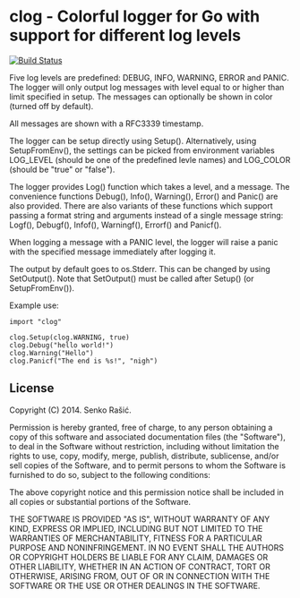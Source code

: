 # clog - Colorful logger for Go with support for different log levels

[![Build Status](https://travis-ci.org/senko/clog.svg?branch=master)](https://travis-ci.org/senko/clog?branch=master)

Five log levels are predefined: DEBUG, INFO, WARNING, ERROR and PANIC. The
logger will only output log messages with level equal to or higher than
limit specified in setup. The messages can optionally be shown in color
(turned off by default).

All messages are shown with a RFC3339 timestamp.

The logger can be setup directly using Setup(). Alternatively, using
SetupFromEnv(), the settings can be picked from environment variables
LOG_LEVEL (should be one of the predefined levle names) and
LOG_COLOR (should be "true" or "false").

The logger provides Log() function which takes a level, and a message. The
convenience functions Debug(), Info(), Warning(), Error() and Panic() are
also provided. There are also variants of these functions which support
passing a format string and arguments instead of a single message string:
Logf(), Debugf(), Infof(), Warningf(), Errorf() and Panicf().

When logging a message with a PANIC level, the logger will raise a panic
with the specified message immediately after logging it.

The output by default goes to os.Stderr. This can be changed by using
SetOutput(). Note that SetOutput() must be called after Setup() (or
SetupFromEnv()).

Example use:

    import "clog"

    clog.Setup(clog.WARNING, true)
    clog.Debug("hello world!")
    clog.Warning("Hello")
    clog.Panicf("The end is %s!", "nigh")


## License

Copyright (C) 2014. Senko Rašić.

Permission is hereby granted, free of charge, to any person obtaining a copy
of this software and associated documentation files (the "Software"), to deal
in the Software without restriction, including without limitation the rights
to use, copy, modify, merge, publish, distribute, sublicense, and/or sell
copies of the Software, and to permit persons to whom the Software is
furnished to do so, subject to the following conditions:

The above copyright notice and this permission notice shall be included in
all copies or substantial portions of the Software.

THE SOFTWARE IS PROVIDED "AS IS", WITHOUT WARRANTY OF ANY KIND, EXPRESS OR
IMPLIED, INCLUDING BUT NOT LIMITED TO THE WARRANTIES OF MERCHANTABILITY,
FITNESS FOR A PARTICULAR PURPOSE AND NONINFRINGEMENT. IN NO EVENT SHALL THE
AUTHORS OR COPYRIGHT HOLDERS BE LIABLE FOR ANY CLAIM, DAMAGES OR OTHER
LIABILITY, WHETHER IN AN ACTION OF CONTRACT, TORT OR OTHERWISE, ARISING FROM,
OUT OF OR IN CONNECTION WITH THE SOFTWARE OR THE USE OR OTHER DEALINGS IN
THE SOFTWARE.
